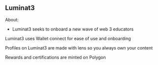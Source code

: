 ## Luminat3

About:

- Luminat3 seeks to onboard a new wave of web 3 educators

Luminat3 uses Wallet connect for ease of use and onboarding

Profiles on Luminat3 are made with lens so you always own your content

Rewards and certifications are minted on Polygon
